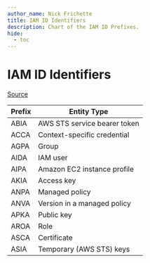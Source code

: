 ```yaml
---
author_name: Nick Frichette
title: IAM ID Identifiers
description: Chart of the IAM ID Prefixes.
hide:
  - toc
---
```


# IAM ID Identifiers

[Source](https://docs.aws.amazon.com/IAM/latest/UserGuide/reference_identifiers.html#identifiers-unique-ids)

| Prefix | Entity Type                  |
| ------ | ---------------------------  |
| ABIA   | AWS STS service bearer token |
| ACCA   | Context-specific credential  |
| AGPA   | Group                        |
| AIDA   | IAM user                     |
| AIPA   | Amazon EC2 instance profile  |
| AKIA   | Access key                   |
| ANPA   | Managed policy               |
| ANVA   | Version in a managed policy  |
| APKA   | Public key                   |
| AROA   | Role                         |
| ASCA   | Certificate                  |
| ASIA   | Temporary (AWS STS) keys     |